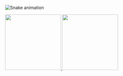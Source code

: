 ![Snake animation](https://github.com/WillianAssufi/WillianAssufi/blob/output/github-contribution-grid-snake.svg)


<div>
<a href="https://github.com/WillianAssufi">
<img height="180em" src="https://github-readme-stats.vercel.app/api/top-langs/?username=WillianAssufi&layout=compact&langs_count=7&theme=dracula"/>
<img height="180em" src="https://github-readme-stats.vercel.app/api?username=WillianAssufi&show_icons=true&theme=dracula&include_all_commits=true&count_private=true"/>
</div>
